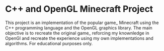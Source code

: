 # C++ and OpenGL Minecraft Project

This project is an implementation of the popular game_ Minecraft using the C++ programming language and the OpenGL graphics library. The main objective is to recreate the original game_ reforcing my knownledge in OpenGl and recreate the experience using my own implementations and algorithms. For educational purposes only. 
